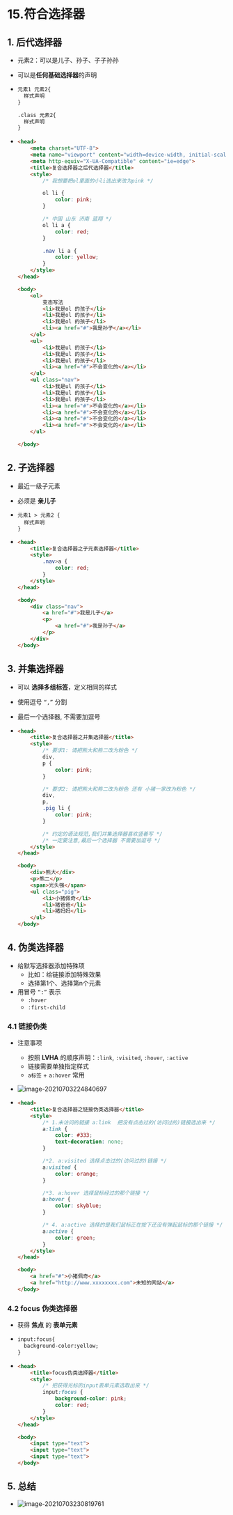 # 15.符合选择器

## 1. 后代选择器

- 元素2：可以是儿子、孙子、子子孙孙
- 可以是**任何基础选择器**的声明

- ```html
  元素1 元素2{
  	样式声明
  }
  
  .class 元素2{
  	样式声明
  }
  ```

- ```html
  <head>
      <meta charset="UTF-8">
      <meta name="viewport" content="width=device-width, initial-scale=1.0">
      <meta http-equiv="X-UA-Compatible" content="ie=edge">
      <title>复合选择器之后代选择器</title>
      <style>
          /* 我想要把ol里面的小li选出来改为pink */
  
          ol li {
              color: pink;
          }
  
          /* 中国 山东 济南 蓝翔 */
          ol li a {
              color: red;
          }
  
          .nav li a {
              color: yellow;
          }
      </style>
  </head>
  
  <body>
      <ol>
          变态写法
          <li>我是ol 的孩子</li>
          <li>我是ol 的孩子</li>
          <li>我是ol 的孩子</li>
          <li><a href="#">我是孙子</a></li>
      </ol>
      <ul>
          <li>我是ul 的孩子</li>
          <li>我是ul 的孩子</li>
          <li>我是ul 的孩子</li>
          <li><a href="#">不会变化的</a></li>
      </ul>
      <ul class="nav">
          <li>我是ul 的孩子</li>
          <li>我是ul 的孩子</li>
          <li>我是ul 的孩子</li>
          <li><a href="#">不会变化的</a></li>
          <li><a href="#">不会变化的</a></li>
          <li><a href="#">不会变化的</a></li>
          <li><a href="#">不会变化的</a></li>
      </ul>
  
  </body>
  ```

## 2. 子选择器

- 最近一级子元素

- 必须是 **亲儿子**

- ```
  元素1 > 元素2 {
  	样式声明 
  }
  ```

- ```html
  <head>
      <title>复合选择器之子元素选择器</title>
      <style>
          .nav>a {
              color: red;
          }
      </style>
  </head>
  
  <body>
      <div class="nav">
          <a href="#">我是儿子</a>
          <p>
              <a href="#">我是孙子</a>
          </p>
      </div>
  </body>
  ```

## 3. 并集选择器

- 可以 **选择多组标签**，定义相同的样式

- 使用逗号 `“,”` 分割

- 最后一个选择器, 不需要加逗号

- ```html
  <head>
      <title>复合选择器之并集选择器</title>
      <style>
          /* 要求1: 请把熊大和熊二改为粉色 */
          div,
          p {
              color: pink;
          }
  
          /* 要求2: 请把熊大和熊二改为粉色 还有 小猪一家改为粉色 */
          div,
          p,
          .pig li {
              color: pink;
          }
  
          /* 约定的语法规范,我们并集选择器喜欢竖着写 */
          /* 一定要注意,最后一个选择器 不需要加逗号 */
      </style>
  </head>
  
  <body>
      <div>熊大</div>
      <p>熊二</p>
      <span>光头强</span>
      <ul class="pig">
          <li>小猪佩奇</li>
          <li>猪爸爸</li>
          <li>猪妈妈</li>
      </ul>
  </body>
  ```

## 4. 伪类选择器

- 给默写选择器添加特殊项
  - 比如：给链接添加特殊效果
  - 选择第1个、选择第n个元素
- 用冒号 `“:”` 表示
  - `:hover`
  - `:first-child`

### 4.1 链接伪类

- 注意事项
  - 按照 **LVHA** 的顺序声明：`:link`, `:visited`, `:hover`, `:active`
  - 链接需要单独指定样式
  - `a标签` + `a:hover` 常用

- ![image-20210703224840697](https://raw.githubusercontent.com/TWDH/Leetcode-From-Zero/pictures/img/image-20210703224840697.png)

- ```html
  <head>
      <title>复合选择器之链接伪类选择器</title>
      <style>
          /* 1.未访问的链接 a:link  把没有点击过的(访问过的)链接选出来 */
          a:link {
              color: #333;
              text-decoration: none;
          }
  
          /*2. a:visited 选择点击过的(访问过的)链接 */
          a:visited {
              color: orange;
          }
  
          /*3. a:hover 选择鼠标经过的那个链接 */
          a:hover {
              color: skyblue;
          }
  
          /* 4. a:active 选择的是我们鼠标正在按下还没有弹起鼠标的那个链接 */
          a:active {
              color: green;
          }
      </style>
  </head>
  
  <body>
      <a href="#">小猪佩奇</a>
      <a href="http://www.xxxxxxxx.com">未知的网站</a>
  </body>
  ```

### 4.2 focus 伪类选择器

- 获得 **焦点** 的 **表单元素**

- ```html
  input:focus{
  	background-color:yellow;
  }
  ```

- ```html
  <head>
      <title>focus伪类选择器</title>
      <style>
          /* 把获得光标的input表单元素选取出来 */
          input:focus {
              background-color: pink;
              color: red;
          }
      </style>
  </head>
  
  <body>
      <input type="text">
      <input type="text">
      <input type="text">
  </body>
  ```

## 5. 总结

- ![image-20210703230819761](https://raw.githubusercontent.com/TWDH/Leetcode-From-Zero/pictures/img/image-20210703230819761.png)

